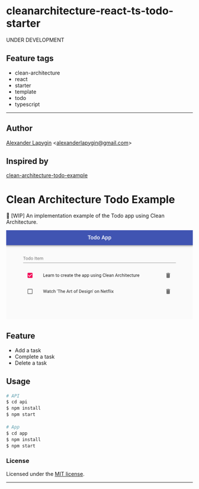# cleanarchitecture-react-ts-todo-starter

UNDER DEVELOPMENT

## Feature tags

- clean-architecture
- react
- starter
- template
- todo
- typescript

---

## Author

[Alexander Lapygin](https://github.com/AlexanderLapygin) <<alexanderlapygin@gmail.com>>

## Inspired by

[clean-architecture-todo-example](https://github.com/kentaro-m/clean-architecture-todo-example)

# Clean Architecture Todo Example
:construction: [WIP] An implementation example of the Todo app using Clean Architecture.

![](./demo.png)

## Feature
- Add a task
- Complete a task
- Delete a task

## Usage
```bash
# API
$ cd api
$ npm install
$ npm start

# App
$ cd app
$ npm install
$ npm start
```

### License

Licensed under the [MIT license](./LICENSE).

---

